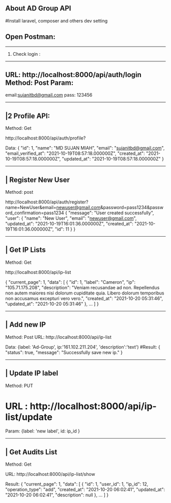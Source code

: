 
## About AD Group API 
#Install laravel, composer and others dev setting

## Open Postman:
------------------
1. Check login :
------------------

URL:  http://localhost:8000/api/auth/login
Method: Post
Param: 
---------------------------
email:sujanitbd@gmail.com
pass: 123456

--------------------
|2 Profile API:
--------------------
Method: Get

http://localhost:8000/api/auth/profile?

Data: 
{
    "id": 1,
    "name": "MD SUJAN MIAH",
    "email": "sujanitbd@gmail.com",
    "email_verified_at": "2021-10-19T08:57:18.000000Z",
    "created_at": "2021-10-19T08:57:18.000000Z",
    "updated_at": "2021-10-19T08:57:18.000000Z"
}


--------------------------
| Register New User
---------------------------
Method: post

http://localhost:8000/api/auth/register?name=NewUser&email=newuser@gmail.com&password=pass1234&password_confirmation=pass1234
{
    "message": "User created successfully",
    "user": {
        "name": "New User",
        "email": "newuser@gmail.com",
        "updated_at": "2021-10-19T16:01:36.000000Z",
        "created_at": "2021-10-19T16:01:36.000000Z",
        "id": 11
    }
}


---------------------------
| Get IP Lists 
---------------------------
Method: Get

http://localhost:8000/api/ip-list

{
    "current_page": 1,
    "data": [
        {
            "id": 1,
            "label": "Cameron",
            "ip": "105.71.175.208",
            "description": "Veniam recusandae ad non. Repellendus non autem maiores nisi dolorum cupiditate quia. Libero dolorum temporibus non accusamus excepturi vero vero.",
            "created_at": "2021-10-20 05:31:46",
            "updated_at": "2021-10-20 05:31:46"
        },
		...
	]
}

-----------------------------
| Add new IP 
-----------------------------
Method: Post
URL: http://localhost:8000/api/ip-list

Data: {label: 'Ad-Group', ip:'161.102.211.204', 'description':'text')
#Result:
{
    "status": true,
    "message": "Successfully save new ip."
}


-------------------------
| Update IP label
--------------------------
Method: PUT

# URL : http://localhost:8000/api/ip-list/update

Param: {label: 'new label', id: ip_id }


--------------------------
| Get Audits List 
--------------------------
Method: Get

URL: http://localhost:8000/api/ip-list/show

Result: 
{
    "current_page": 1,
    "data": [
        {
            "id": 1,
            "user_id": 1,
            "ip_id": 12,
            "operation_type": "add",
            "created_at": "2021-10-20 06:02:41",
            "updated_at": "2021-10-20 06:02:41",
            "description": null
        },
		...
	]
}




